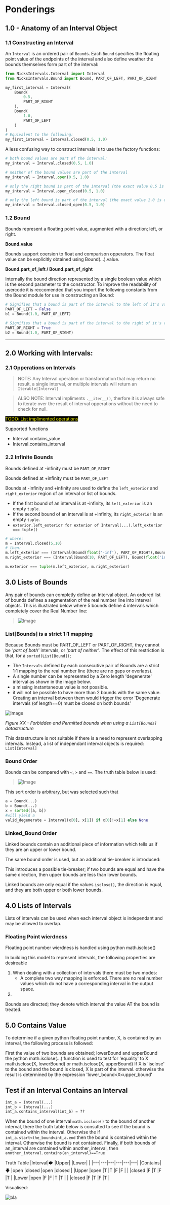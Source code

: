 # Ponderings

## 1.0 - Anatomy of an Interval Object

### 1.1 Constructing an Interval
An `Interval` is an ordered pair of `Bound`s.
Each `Bound` specifies the floating point value of the endpoints of the interval and also define weather the bounds themselves form part of the interval:

```python
from NicksIntervals.Interval import Interval
from NicksIntervals.Bound import Bound, PART_OF_LEFT, PART_OF_RIGHT

my_first_interval = Interval(
	Bound(
		0.5,
		PART_OF_RIGHT
	),
	Bound(
		1.0,
		PART_OF_LEFT
	)
)
# Equivalent to the following:
my_first_interval = Interval.closed(0.5, 1.0)
```

A less confusing way to construct intervals is to use the factory functions:

```python
# both bound values are part of the interval:
my_interval = Interval.closed(0.5, 1.0)

# neither of the bound values are part of the interval
my_interval = Interval.open(0.5, 1.0)

# only the right bound is part of the interval (the exact value 0.5 is excluded)
my_interval = Interval.open_closed(0.5, 1.0)

# only the left bound is part of the interval (the exact value 1.0 is excluded)
my_interval = Interval.closed_open(0.5, 1.0)
```
### 1.2 Bound
Bounds represent a floating point value, augmented with a direction; left, or right. 

**Bound.value**

Bounds support coersion to float and comparison opperators. The float value can be explicitly obtained using Bound(...).value.

**Bound.part_of_left / Bound.part_of_right**

Internally the bound direction represented by a single boolean value which is the second parameter to the constructor. To improve the readability of usercode it is reccomended that you import the following constants from the Bound module for use in constructing an Bound:
```python
# Signifies that a bound is part of the interval to the left of it's value:
PART_OF_LEFT = False
b1 = Bound(1.0, PART_OF_LEFT)

# Signifies that a bound is part of the interval to the right of it's value:
PART_OF_RIGHT = True
b2 = Bound(1.0, PART_OF_RIGHT)
```
***

## 2.0 Working with Intervals:
### 2.1 Opperations on Intervals

> NOTE:
> Any Interval operation or transformation that may return no result, a single interval, or multiple intervals will return an `Iterable[Interval]`

> ALSO NOTE:
> Interval impliments `.__iter__()`, therfore it is always safe to iterate over the result of interval opperations without the need to check for null.

<span style="color:yellow; background-color:black;">TODO: List implimented operations </span>

Supported functions
 - Interval.contains_value
 - Interval.contains_interval

### 2.2 Infinite Bounds
Bounds defined at -infinity must be `PART_OF_RIGHT`

Bounds defined at +infinity must be `PART_OF_LEFT`


Bounds at -infinity and +infinity are used to define the `left_exterior` and `right_exterior` region of an interval or list of bounds.
- If the first bound of an interval is at -infinity, its `left_exterior` is an empty `tuple`.
- If the second bound of an interval is at +infinity, its `right_exterior` is an empty `tuple`.
- `exterior.left_exterior for exterior of Interval(...).left_exterior === tuple()`

```python
# where:
m = Interval.closed(5,10)
# then:
m.left_exterior === (Interval(Bound(float('-inf'), PART_OF_RIGHT),Bound(5, PART_OF_RIGHT)),)
m.right_exterior === (Interval(Bound(10, PART_OF_LEFT), Bound(float('inf'), PART_OF_LEFT)),)

m.exterior === tuple(m.left_exterior, m.right_exterior)
```

## 3.0 Lists of Bounds

Any pair of bounds can completly define an Interval object. An ordered list of bounds defines a segmentation of the real number line into interval objects. This is illustrated below where 5 bounds define 4 intervals which completely cover the Real Number line:

>![Image](img/02_numbered_hero.svg)

### List[Bounds] is a strict 1:1 mapping
Because Bounds must be PART_OF_LEFT or PART_OF_RIGHT, they cannot be _'part of both'_ intervals, or _'part of neither'_. The effect of this restriction is that, for a `sorted(List[Bound])`;
- The `Intervals` defined by each consecutive pair of Bounds are a strict 1:1 mapping to the real number line (there are no gaps or overlaps).
- A single number can be represented by a Zero length 'degenerate' interval as shown in the image below.
- a missing instantaneous value is not possible.
- it will not be possible to have more than 2 bounds with the same value. Creating an interval between them would trigger the error 'Degenerate intervals (of length==0) must be closed on both bounds'


![Image](img/05_Forbidden_bounds_Bound_order.svg)

_Figure XX - Forbidden and Permitted bounds when using a `List[Bounds]` datastructure_

This datastructure is not suitable if there is a need to represent overlapping intervals. Instead, a list of independant interval objects is required: `List[Interval]`

### Bound Order
Bounds can be compared with `<`, `>` and `==`. The truth table below is used:
>![Image](img/04_Bound_order.svg)

This sort order is arbitrary, but was selected such that 
```python
a = Bound(...)
b = Bound(...)
x = sorted([a, b])
#will yield a 
valid_degenerate = Interval(x[0], x[1]) if x[0]!=x[1] else None
```
### Linked_Bound Order
Linked bounds contain an additional piece of information which tells us if they are an upper or lower bound.

The same bound order is used, but an additional tie-breaker is introduced:

This introduces a possible tie-breaker; if two bounds are equal and have the same direction, then
upper bounds are less than lower bounds.
 

Linked bounds are only equal if the values `isclose()`, the direction is equal, and they are both upper or both lower bounds.

## 4.0 Lists of Intervals

Lists of intervals can be used when each interval object is independant and may be allowed to overlap.

### Floating Point wierdness
Floating point number wierdness is handled using python math.isclose()


In building this model to represent intervals, the following properties are desireable
 1. When dealing with a collection of intervals there must be two modes:
    - A complete two way mapping is enforced. There are no real number values  which do not have a corresponding interval in the output space.
 2. 


Bounds are directed; they denote which interval the value AT the bound is treated.



## 5.0 Contains Value

To determine if a given python floating point number, X,
is contained by an interval, the following process is followed:

First the value of two bounds are obtained; lowerBound and upperBound
the python math.isclose(...) function is used to test for 'equality' to X
math.isclose(X, lowerBound) or math.isclose(X, upperBound)
If X is 'isclose' to the bound and the bound is closed, X is part of the interval.
otherwise the result is determined by the expression
'lower_bound<X<upper_bound'

## Test if an Interval Contains an Interval


```python
int_a = Interval(...)
int_b = Interval(...)
int_a.contains_interval(int_b) = ??
```

When the bound of one interval `math.isclose()` to the bound of another interval, there the truth table below is consulted to see if the bound is contained within the interval. Otherwise the if `int_a.start<the_bound<int_a.end` then the bound is contained within the interval. Otherwise the bound is not contained. Finally, if both bounds of an_interval are contained within another_interval, then `another_interval.contains(an_interval)==True`

Truth Table
|Interval|🡆	|Upper|	|Lower|	|
|---|---|---|---|---|---|
|Contains|🡇	|open	|closed	|open	|closed	|
|Upper	|open	|T		|T		|F		|F		|
|		|closed	|F		|T		|F		|T		|
|Lower	|open	|F		|F		|T		|T		|
|		|closed	|F		|T		|F		|T		|


Visualised:

![bla](img/03_contains_lower_upper_bounds.svg)